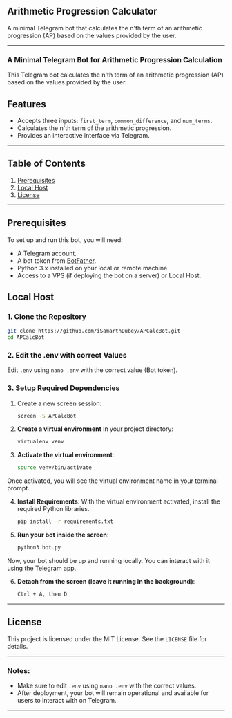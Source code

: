 ## Arithmetic Progression Calculator

A minimal Telegram bot that calculates the n'th term of an arithmetic progression (AP) based on the values provided by the user.

---

### A Minimal Telegram Bot for Arithmetic Progression Calculation

This Telegram bot calculates the n'th term of an arithmetic progression (AP) based on the values provided by the user.

## Features
- Accepts three inputs: `first_term`, `common_difference`, and `num_terms`.
- Calculates the n'th term of the arithmetic progression.
- Provides an interactive interface via Telegram.

---

## Table of Contents
1. [Prerequisites](#prerequisites)
2. [Local Host](#local-host)
3. [License](#license)

---

## Prerequisites

To set up and run this bot, you will need:
- A Telegram account.
- A bot token from [BotFather](https://core.telegram.org/bots#botfather).
- Python 3.x installed on your local or remote machine.
- Access to a VPS (if deploying the bot on a server) or Local Host.


## Local Host

### 1. Clone the Repository

```bash
git clone https://github.com/iSamarthDubey/APCalcBot.git
cd APCalcBot
```

### 2. Edit the .env with correct Values
Edit `.env` using `nano .env` with the correct value (Bot token).

### 3. Setup Required Dependencies

1. Create a new screen session:
   ```bash
   screen -S APCalcBot
   ```
2. **Create a virtual environment** in your project directory:
   ```bash
   virtualenv venv
   ```

3. **Activate the virtual environment**:
     ```bash
     source venv/bin/activate
     ```
Once activated, you will see the virtual environment name in your terminal prompt.

4. **Install Requirements**:
With the virtual environment activated, install the required Python libraries.
   ```bash
   pip install -r requirements.txt
   ```

5. **Run your bot inside the screen**:
   ```bash
   python3 bot.py 
   ```
Now, your bot should be up and running locally. You can interact with it using the Telegram app.

6. **Detach from the screen (leave it running in the background)**:
   ```bash
   Ctrl + A, then D
   ```

---

## License

This project is licensed under the MIT License. See the `LICENSE` file for details.

---

### Notes:
- Make sure to edit `.env` using `nano .env` with the correct values.
- After deployment, your bot will remain operational and available for users to interact with on Telegram.

---
